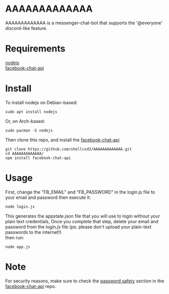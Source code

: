 # AAAAAAAAAAAAA

AAAAAAAAAAAAA is a messenger-chat-bot that supports the '@everyone' discord-like feature.

# Requirements

[nodejs](https://nodejs.org/en/)<br>
[facebook-chat-api](https://github.com/Schmavery/facebook-chat-api)

# Install

To install nodejs on Debian-based:
```
sudo apt install nodejs
```
Or, on Arch-based:
```
sudo pacman -S nodejs
```
Then clone this repo, and install the [facebook-chat-api](https://github.com/Schmavery/facebook-chat-api)
```
git clone https://github.com/shellcxd3/AAAAAAAAAAAAA.git
cd AAAAAAAAAAAAA/
npm install facebook-chat-api
```

# Usage

First, change the "FB_EMAIL" and "FB_PASSWORD" in the login.js file to your email and password then execute it:
```
node login.js
```
This generates the appstate.json file that you will use to login without your plain text credentials, 
Once you complete that step, delete your email and password from the login.js file
(ps: please don't upload your plain-text passwords to the internet!)<br>
then run:
```
node app.js
```

# Note

For security reasons, make sure to check the [password safety](https://github.com/Schmavery/facebook-chat-api/blob/master/DOCS.md#password-safety)
section in the [facebook-chat-api](https://github.com/Schmavery/facebook-chat-api) repo.
